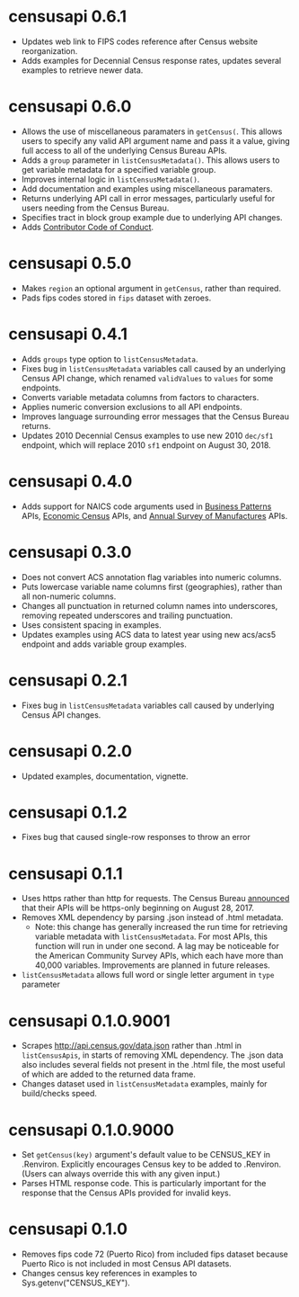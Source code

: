 # censusapi 0.6.1
* Updates web link to FIPS codes reference after Census website reorganization.
* Adds examples for Decennial Census response rates, updates several examples to retrieve newer data.

# censusapi 0.6.0
* Allows the use of miscellaneous paramaters in `getCensus(`. This allows users to specify any valid API argument name and pass it a value, giving full access to all of the underlying Census Bureau APIs.
* Adds a `group` parameter in `listCensusMetadata()`. This allows users to get variable metadata for a specified variable group.
* Improves internal logic in `listCensusMetadata()`.
* Add documentation and examples using miscellaneous paramaters.
* Returns underlying API call in error messages, particularly useful for users needing from the Census Bureau.
* Specifies tract in block group example due to underlying API changes.
* Adds [Contributor Code of Conduct](CODE_OF_CONDUCT.md).

# censusapi 0.5.0
* Makes `region` an optional argument in `getCensus`, rather than required.
* Pads fips codes stored in `fips` dataset with zeroes.

# censusapi 0.4.1
* Adds `groups` type option to `listCensusMetadata`.
* Fixes bug in `listCensusMetadata` variables call caused by an underlying Census API change, which renamed `validValues` to `values` for some endpoints.
* Converts variable metadata columns from factors to characters.
* Applies numeric conversion exclusions to all API endpoints.
* Improves language surrounding error messages that the Census Bureau returns.
* Updates 2010 Decennial Census examples to use new 2010 `dec/sf1` endpoint, which will replace 2010 `sf1` endpoint on August 30, 2018.

# censusapi 0.4.0
* Adds support for NAICS code arguments used in [Business Patterns](https://www.census.gov/data/developers/data-sets/cbp-nonemp-zbp.html) APIs, [Economic Census](https://www.census.gov/data/developers/data-sets/economic-census.html) APIs, and [Annual Survey of Manufactures](https://www.census.gov/data/developers/data-sets/Annual-Survey-of-Manufactures.html) APIs.

# censusapi 0.3.0
* Does not convert ACS annotation flag variables into numeric columns.
* Puts lowercase variable name columns first (geographies), rather than all non-numeric columns.
* Changes all punctuation in returned column names into underscores, removing repeated underscores and trailing punctuation.
* Uses consistent spacing in examples.
* Updates examples using ACS data to latest year using new acs/acs5 endpoint and adds variable group examples.

# censusapi 0.2.1
* Fixes bug in `listCensusMetadata` variables call caused by underlying Census API changes.

# censusapi 0.2.0
* Updated examples, documentation, vignette.

# censusapi 0.1.2
* Fixes bug that caused single-row responses to throw an error

# censusapi 0.1.1
* Uses https rather than http for requests. The Census Bureau [announced](https://content.govdelivery.com/attachments/USCENSUS/2017/05/31/file_attachments/824523/HttpsChangeDocument.pdf) that their APIs will be https-only beginning on August 28, 2017.
* Removes XML dependency by parsing .json instead of .html metadata.
  * Note: this change has generally increased the run time for retrieving variable metadata with `listCensusMetadata`. For most APIs, this function will run in under one second. A lag may be noticeable for the American Community Survey APIs, which each have more than 40,000 variables. Improvements are planned in future releases.
* `listCensusMetadata` allows full word or single letter argument in `type` parameter

# censusapi 0.1.0.9001
* Scrapes http://api.census.gov/data.json rather than .html in `listCensusApis`, in starts of removing XML dependency. The .json data also includes several fields not present in the .html file, the most useful of which are added to the returned data frame.
* Changes dataset used in `listCensusMetadata` examples, mainly for build/checks speed.

# censusapi 0.1.0.9000
* Set `getCensus(key)` argument's default value to be CENSUS_KEY in .Renviron. Explicitly encourages Census key to be added to .Renviron. (Users can always override this with any given input.)
* Parses HTML response code. This is particularly important for the response that the Census APIs provided for invalid keys.

# censusapi 0.1.0
* Removes fips code 72 (Puerto Rico) from included fips dataset because Puerto Rico is not included in most Census API datasets.
* Changes census key references in examples to Sys.getenv("CENSUS_KEY").
